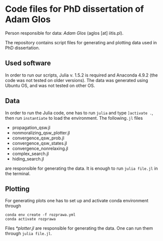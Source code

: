# Code files for PhD dissertation of Adam Glos

Person responsible for data: *Adam Glos* (aglos [at] iitis.pl).

The repository contains script files for generating and plotting data used in PhD dissertation.

## Used software
In order to run our scripts, Julia v. 1.5.2 is required and Anaconda 4.9.2 (the code was not tested on older versions). The data was generated using Ubuntu OS, and was not tested on other OS.

## Data

In order to run the Julia code, one has to run `julia` and type `]activate .`, then run `instantiate` to load the environment. The following`.jl` files 
* propagation\_qsw.jl
* nonmoralizing\_qsw\_plotter.jl
* convergence\_qsw\_prob.jl
* convergence\_qsw\_states.jl
* convergence\_nonrelaxing.jl
* complex\_search.jl
* hiding\_search.jl

are responsible for generating the data. It is enough to run `julia file.jl` in the terminal. 

## Plotting

For generating plots one has to set up and activate conda environment through 
```
conda env create -f rozprawa.yml
conda activate rozprawa
```
Files _*plotter.jl_ are responsible for generating the data. One can run them through `julia file.jl`.
